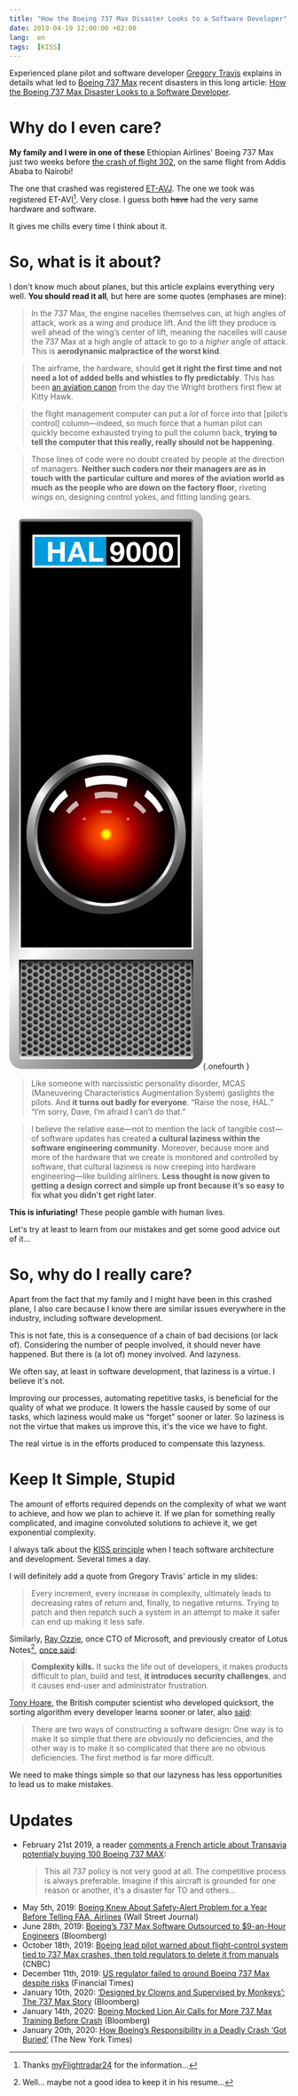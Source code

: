 ```yaml
---
title: "How the Boeing 737 Max Disaster Looks to a Software Developer"
date: 2019-04-19 12:00:00 +02:00
lang:  en
tags:  [KISS]
---
```


Experienced plane pilot and software developer [Gregory Travis](https://twitter.com/greg_travis) explains in details what led to [Boeing 737 Max](https://en.wikipedia.org/wiki/Boeing_737_MAX) recent disasters in this long article: [How the Boeing 737 Max Disaster Looks to a Software Developer](https://spectrum.ieee.org/aerospace/aviation/how-the-boeing-737-max-disaster-looks-to-a-software-developer).

# Why do I even care?

**My family and I were in one of these** Ethiopian Airlines' Boeing 737 Max just two weeks before [the crash of flight 302](https://en.wikipedia.org/wiki/Ethiopian_Airlines_Flight_302), on the same flight from Addis Ababa to Nairobi!

The one that crashed was registered [ET-AVJ](https://aviation-safety.net/database/record.php?id=20190310-0). The one we took was registered ET-AVI[^flightradar]. Very close. I guess both <del>have</del> had the very same hardware and software.

[^flightradar]: Thanks [myFlightradar24](https://my.flightradar24.com/nhoizey) for the information…

It gives me chills every time I think about it.

# So, what is it about?

I don't know much about planes, but this article explains everything very well. **You should read it all**, but here are some quotes (emphases are mine):

> In the 737 Max, the engine nacelles themselves can, at high angles of attack, work as a wing and produce lift. And the lift they produce is well ahead of the wing’s center of lift, meaning the nacelles will cause the 737 Max at a high angle of attack to go to a *higher* angle of attack. This is **aerodynamic malpractice of the worst kind**.

> The airframe, the hardware, should **get it right the first time and not need a lot of added bells and whistles to fly predictably**. This has been [an aviation canon](https://en.wikipedia.org/wiki/KISS_principle) from the day the Wright brothers first flew at Kitty Hawk.

> the flight management computer can put a *lot* of force into that [pilot’s control] column—indeed, so much force that a human pilot can quickly become exhausted trying to pull the column back, **trying to tell the computer that this really, really should not be happening**.

> Those lines of code were no doubt created by people at the direction of managers. **Neither such coders nor their managers are as in touch with the particular culture and mores of the aviation world as much as the people who are down on the factory floor**, riveting wings on, designing control yokes, and fitting landing gears.

![](HAL9000.png "“2001, A Space Odyssey”'s HAL9000 rogue computer"){.onefourth }

> Like someone with narcissistic personality disorder, MCAS (Maneuvering Characteristics Augmentation System) gaslights the pilots. And **it turns out badly for everyone**. “Raise the nose, HAL.” “I’m sorry, Dave, I’m afraid I can’t do that.”

> I believe the relative ease—not to mention the lack of tangible cost—of software updates has created **a cultural laziness within the software engineering community**. Moreover, because more and more of the hardware that we create is monitored and controlled by software, that cultural laziness is now creeping into hardware engineering—like building airliners. **Less thought is now given to getting a design correct and simple up front because it’s so easy to fix what you didn’t get right later**.

**This is infuriating!** These people gamble with human lives.

Let's try at least to learn from our mistakes and get some good advice out of it…

# So, why do I really care?

Apart from the fact that my family and I might have been in this crashed plane, I also care because I know there are similar issues everywhere in the industry, including software development.

This is not fate, this is a consequence of a chain of bad decisions (or lack of). Considering the number of people involved, it should never have happened. But there is (a lot of) money involved. And lazyness.

We often say, at least in software development, that laziness is a virtue. I believe it's not.

Improving our processes, automating repetitive tasks, is beneficial for the quality of what we produce. It lowers the hassle caused by some of our tasks, which laziness would make us “forget” sooner or later. So laziness is not the virtue that makes us improve this, it's the vice we have to fight.

The real virtue is in the efforts produced to compensate this lazyness.

# Keep It Simple, Stupid

The amount of efforts required depends on the complexity of what we want to achieve, and how we plan to achieve it. If we plan for something really complicated, and imagine convoluted solutions to achieve it, we get exponential complexity.

I always talk about the [KISS principle](https://en.wikipedia.org/wiki/KISS_principle) when I teach software architecture and development. Several times a day.

I will definitely add a quote from Gregory Travis' article in my slides:

> Every increment, every increase in complexity, ultimately leads to decreasing rates of return and, finally, to negative returns. Trying to patch and then repatch such a system in an attempt to make it safer can end up making it less safe.

Similarly, [Ray Ozzie](https://en.wikipedia.org/wiki/Ray_Ozzie), once CTO of Microsoft, and previously creator of Lotus Notes[^lotusnotes], [once said](https://www.azquotes.com/quote/585933):

> **Complexity kills.** It sucks the life out of developers, it makes products difficult to plan, build and test, **it introduces security challenges**, and it causes end-user and administrator frustration.

[^lotusnotes]: Well… maybe not a good idea to keep it in his resume…

[Tony Hoare](https://en.wikipedia.org/wiki/Tony_Hoare), the British computer scientist who developed quicksort, the sorting algorithm every developer learns sooner or later, also [said](https://en.wikiquote.org/wiki/C._A._R._Hoare#The_Emperor's_Old_Clothes):

> There are two ways of constructing a software design: One way is to make it so simple that there are obviously no deficiencies, and the other way is to make it so complicated that there are no obvious deficiencies. The first method is far more difficult.

We need to make things simple so that our lazyness has less opportunities to lead us to make mistakes.

# Updates

- February 21st 2019, a reader [comments a French article about Transavia potentialy buying 100 Boeing 737 MAX](https://www.air-journal.fr/2019-02-21-transavia-une-annee-record-des-737-max-a-lhorizon-5210570.html#comment-413823):
  > This all 737 policy is not very good at all. The competitive process is always preferable. Imagine if this aircraft is grounded for one reason or another, it's a disaster for TO and others…
- May 5th, 2019: [Boeing Knew About Safety-Alert Problem for a Year Before Telling FAA, Airlines](https://www.wsj.com/articles/boeing-knew-about-safety-alert-problem-for-a-year-before-telling-faa-airlines-11557087129) (Wall Street Journal)
- June 28th, 2019: [Boeing’s 737 Max Software Outsourced to $9-an-Hour Engineers](https://www.bloomberg.com/news/articles/2019-06-28/boeing-s-737-max-software-outsourced-to-9-an-hour-engineers) (Bloomberg)
- October 18th, 2019: [Boeing lead pilot warned about flight-control system tied to 737 Max crashes, then told regulators to delete it from manuals](https://www.cnbc.com/2019/10/18/boeing-shares-slide-on-report-faa-is-concerned-it-was-misled-about-737-max.html) (CNBC)
- December 11th, 2019: [US regulator failed to ground Boeing 737 Max despite risks](https://www.ft.com/content/04f6f45e-1c2c-11ea-97df-cc63de1d73f4) (Financial Times)
- January 10th, 2020: [‘Designed by Clowns and Supervised by Monkeys’: The 737 Max Story](https://www.bloomberg.com/opinion/articles/2020-01-10/-designed-by-clowns-and-supervised-by-monkeys-the-737-max-story) (Bloomberg)
- January 14th, 2020: [Boeing Mocked Lion Air Calls for More 737 Max Training Before Crash](https://www.bloomberg.com/news/articles/2020-01-14/lion-air-idiots-sought-more-max-training-boeing-thwarted-it) (Bloomberg)
- January 20th, 2020: [How Boeing’s Responsibility in a Deadly Crash ‘Got Buried’](https://www.nytimes.com/2020/01/20/business/boeing-737-accidents.html) (The New York Times)
